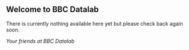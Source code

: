 ## Welcome to BBC Datalab

There is currently nothing available here yet but please check back again soon.

_Your friends at BBC Datalab_

